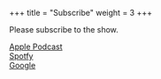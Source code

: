 +++
title = "Subscribe"
weight = 3
+++

Please subscribe to the show.

[Apple Podcast](https://podcasts.apple.com/jp/podcast/rere-fm-%E3%82%B5%E3%83%96%E3%82%AB%E3%83%AB%E3%83%81%E3%83%A3%E3%83%BC%E3%81%AB-reply-%E3%81%97%E3%81%A6%E3%81%84%E3%81%8Fpodcast/id1496508819)   
[Spotfy](https://open.spotify.com/show/1kaU84VdYa7NUzEgj3eBC5?si=d-kt_a0SSXGTP12xJEBk8Q)  
[Google](https://podcasts.google.com/?feed=aHR0cDovL2ZlZWRzLnNvdW5kY2xvdWQuY29tL3VzZXJzL3NvdW5kY2xvdWQ6dXNlcnM6NzY1ODU0NTQyL3NvdW5kcy5yc3M)   

